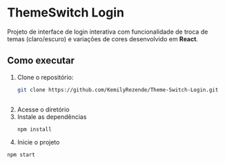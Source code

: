 # ThemeSwitch Login

Projeto de interface de login interativa com funcionalidade de troca de temas (claro/escuro) e variações de cores desenvolvido em **React**.

## Como executar

1. Clone o repositório:
   ```bash
   git clone https://github.com/KemilyRezende/Theme-Switch-Login.git
  
2. Acesse o diretório
3. Instale as dependências
   ```bash
   npm install
   
4. Inicie o projeto
  ```bash
  npm start
  
